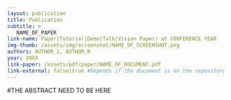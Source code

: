```yaml
---
layout: publication
title: Publication
subtitle: >
   NAME_OF_PAPER
link-name: Paper|Tutorial|Demo|Talk|Vision Paper| at CONFERENCE YEAR
img-thumb: /assets/img/screenshot/NAME_OF_SCREENSHOT.png
authors: AUTHOR_1, AUTHOR_N
year: 20XX
link-paper: /assets/pdf/paper/NAME_OF_DOCUMENT.pdf
link-external: false|true #Depends if the document is on the repository or not
---
```


#THE ABSTRACT NEED TO BE HERE
